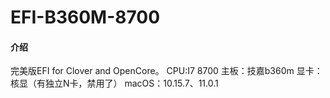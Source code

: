# EFI-B360M-8700

#### 介绍
完美版EFI for Clover and OpenCore。
CPU:I7 8700
主板：技嘉b360m
显卡：核显（有独立N卡，禁用了）
macOS：10.15.7、11.0.1

